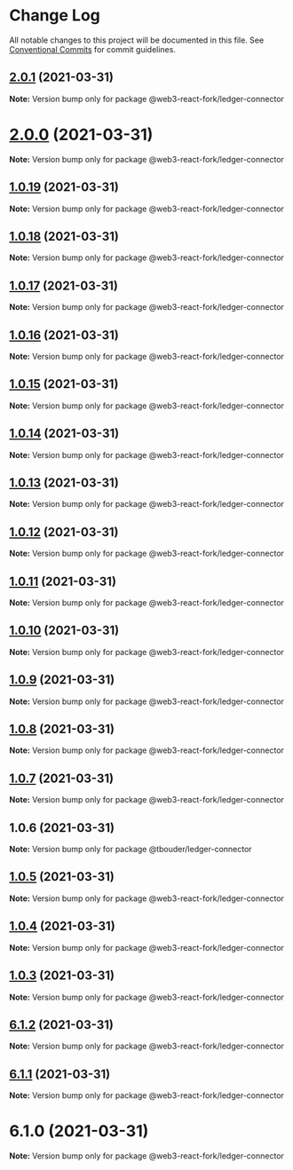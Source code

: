 # Change Log

All notable changes to this project will be documented in this file.
See [Conventional Commits](https://conventionalcommits.org) for commit guidelines.

## [2.0.1](https://github.com/TBouder/web3-react-fork/compare/@web3-react-fork/ledger-connector@2.0.0...@web3-react-fork/ledger-connector@2.0.1) (2021-03-31)

**Note:** Version bump only for package @web3-react-fork/ledger-connector





# [2.0.0](https://github.com/TBouder/web3-react-fork/compare/@web3-react-fork/ledger-connector@1.0.19...@web3-react-fork/ledger-connector@2.0.0) (2021-03-31)

**Note:** Version bump only for package @web3-react-fork/ledger-connector





## [1.0.19](https://github.com/TBouder/web3-react-fork/compare/@web3-react-fork/ledger-connector@1.0.18...@web3-react-fork/ledger-connector@1.0.19) (2021-03-31)

**Note:** Version bump only for package @web3-react-fork/ledger-connector





## [1.0.18](https://github.com/TBouder/web3-react-fork/compare/@web3-react-fork/ledger-connector@1.0.17...@web3-react-fork/ledger-connector@1.0.18) (2021-03-31)

**Note:** Version bump only for package @web3-react-fork/ledger-connector





## [1.0.17](https://github.com/TBouder/web3-react-fork/compare/@web3-react-fork/ledger-connector@1.0.16...@web3-react-fork/ledger-connector@1.0.17) (2021-03-31)

**Note:** Version bump only for package @web3-react-fork/ledger-connector





## [1.0.16](https://github.com/TBouder/web3-react-fork/compare/@web3-react-fork/ledger-connector@1.0.15...@web3-react-fork/ledger-connector@1.0.16) (2021-03-31)

**Note:** Version bump only for package @web3-react-fork/ledger-connector





## [1.0.15](https://github.com/TBouder/web3-react-fork/compare/@web3-react-fork/ledger-connector@1.0.14...@web3-react-fork/ledger-connector@1.0.15) (2021-03-31)

**Note:** Version bump only for package @web3-react-fork/ledger-connector





## [1.0.14](https://github.com/TBouder/web3-react-fork/compare/@web3-react-fork/ledger-connector@1.0.13...@web3-react-fork/ledger-connector@1.0.14) (2021-03-31)

**Note:** Version bump only for package @web3-react-fork/ledger-connector





## [1.0.13](https://github.com/TBouder/web3-react-fork/compare/@web3-react-fork/ledger-connector@1.0.12...@web3-react-fork/ledger-connector@1.0.13) (2021-03-31)

**Note:** Version bump only for package @web3-react-fork/ledger-connector





## [1.0.12](https://github.com/TBouder/web3-react-fork/compare/@web3-react-fork/ledger-connector@1.0.11...@web3-react-fork/ledger-connector@1.0.12) (2021-03-31)

**Note:** Version bump only for package @web3-react-fork/ledger-connector





## [1.0.11](https://github.com/TBouder/web3-react-fork/compare/@web3-react-fork/ledger-connector@1.0.10...@web3-react-fork/ledger-connector@1.0.11) (2021-03-31)

**Note:** Version bump only for package @web3-react-fork/ledger-connector





## [1.0.10](https://github.com/TBouder/web3-react-fork/compare/@web3-react-fork/ledger-connector@1.0.9...@web3-react-fork/ledger-connector@1.0.10) (2021-03-31)

**Note:** Version bump only for package @web3-react-fork/ledger-connector





## [1.0.9](https://github.com/TBouder/web3-react-fork/compare/@web3-react-fork/ledger-connector@1.0.8...@web3-react-fork/ledger-connector@1.0.9) (2021-03-31)

**Note:** Version bump only for package @web3-react-fork/ledger-connector





## [1.0.8](https://github.com/TBouder/web3-react-fork/compare/@web3-react-fork/ledger-connector@1.0.7...@web3-react-fork/ledger-connector@1.0.8) (2021-03-31)

**Note:** Version bump only for package @web3-react-fork/ledger-connector





## [1.0.7](https://github.com/TBouder/web3-react-fork/compare/@web3-react-fork/ledger-connector@1.0.5...@web3-react-fork/ledger-connector@1.0.7) (2021-03-31)

**Note:** Version bump only for package @web3-react-fork/ledger-connector





## 1.0.6 (2021-03-31)

**Note:** Version bump only for package @tbouder/ledger-connector





## [1.0.5](https://github.com/TBouder/web3-react-fork/compare/@web3-react-fork/ledger-connector@1.0.4...@web3-react-fork/ledger-connector@1.0.5) (2021-03-31)

**Note:** Version bump only for package @web3-react-fork/ledger-connector





## [1.0.4](https://github.com/TBouder/web3-react-fork/compare/@web3-react-fork/ledger-connector@1.0.3...@web3-react-fork/ledger-connector@1.0.4) (2021-03-31)

**Note:** Version bump only for package @web3-react-fork/ledger-connector





## [1.0.3](https://github.com/TBouder/web3-react-fork/compare/@web3-react-fork/ledger-connector@6.1.2...@web3-react-fork/ledger-connector@1.0.3) (2021-03-31)

**Note:** Version bump only for package @web3-react-fork/ledger-connector





## [6.1.2](https://github.com/TBouder/web3-react-fork/compare/@web3-react-fork/ledger-connector@6.1.1...@web3-react-fork/ledger-connector@6.1.2) (2021-03-31)

**Note:** Version bump only for package @web3-react-fork/ledger-connector





## [6.1.1](https://github.com/TBouder/web3-react-fork/compare/@web3-react-fork/ledger-connector@6.1.0...@web3-react-fork/ledger-connector@6.1.1) (2021-03-31)

**Note:** Version bump only for package @web3-react-fork/ledger-connector





# 6.1.0 (2021-03-31)

**Note:** Version bump only for package @web3-react-fork/ledger-connector
